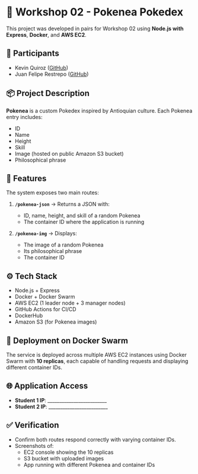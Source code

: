 # 🧪 Workshop 02 - Pokenea Pokedex
This project was developed in pairs for Workshop 02 using **Node.js with Express**, **Docker**, and **AWS EC2**.

## 👥 Participants
- Kevin Quiroz ([GitHub](https://github.com/KevinQzG))
- Juan Felipe Restrepo ([GitHub](https://github.com/JuanFelipeRestrepoBuitrago))

## 📦 Project Description

**Pokenea** is a custom Pokedex inspired by Antioquian culture. Each Pokenea entry includes:
- ID
- Name
- Height
- Skill
- Image (hosted on public Amazon S3 bucket)
- Philosophical phrase

## 🚀 Features

The system exposes two main routes:

1. **`/pokenea-json`** → Returns a JSON with:
   - ID, name, height, and skill of a random Pokenea
   - The container ID where the application is running

2. **`/pokenea-img`** → Displays:
   - The image of a random Pokenea
   - Its philosophical phrase
   - The container ID

## ⚙️ Tech Stack

- Node.js + Express
- Docker + Docker Swarm
- AWS EC2 (1 leader node + 3 manager nodes)
- GitHub Actions for CI/CD
- DockerHub
- Amazon S3 (for Pokenea images)

## 🐳 Deployment on Docker Swarm

The service is deployed across multiple AWS EC2 instances using Docker Swarm with **10 replicas**, each capable of handling requests and displaying different container IDs.

## 🌐 Application Access

- **Student 1 IP**: _________________________
- **Student 2 IP**: _________________________

## ✅ Verification

- Confirm both routes respond correctly with varying container IDs.
- Screenshots of:
  - EC2 console showing the 10 replicas
  - S3 bucket with uploaded images
  - App running with different Pokenea and container IDs
